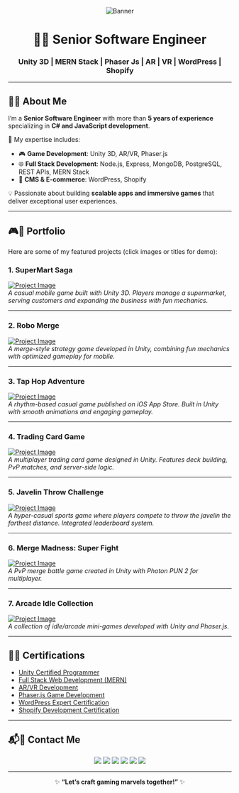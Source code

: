 <!-- BANNER IMAGE -->
<p align="center">
  <img src="YOUR_BANNER_IMAGE_URL" alt="Banner" />
</p>

<h1 align="center">👨‍💻 Senior Software Engineer</h1>
<h3 align="center">Unity 3D | MERN Stack | Phaser Js | AR | VR | WordPress | Shopify</h3>

---

## 🖤💙 About Me  

I’m a **Senior Software Engineer** with more than **5 years of experience** specializing in **C# and JavaScript development**.  

💙 My expertise includes:  
- 🎮 **Game Development**: Unity 3D, AR/VR, Phaser.js  
- 🌐 **Full Stack Development**: Node.js, Express, MongoDB, PostgreSQL, REST APIs, MERN Stack  
- 🛒 **CMS & E-commerce**: WordPress, Shopify  

💡 Passionate about building **scalable apps and immersive games** that deliver exceptional user experiences.  

---

## 🎮💙 Portfolio  

Here are some of my featured projects (click images or titles for demo):  

### 1. **SuperMart Saga**  
[![Project Image](IMAGE_LINK)](DRIVE_LINK)  
_A casual mobile game built with Unity 3D. Players manage a supermarket, serving customers and expanding the business with fun mechanics._  

---

### 2. **Robo Merge**  
[![Project Image](IMAGE_LINK)](DRIVE_LINK)  
_A merge-style strategy game developed in Unity, combining fun mechanics with optimized gameplay for mobile._  

---

### 3. **Tap Hop Adventure**  
[![Project Image](IMAGE_LINK)](DRIVE_LINK)  
_A rhythm-based casual game published on iOS App Store. Built in Unity with smooth animations and engaging gameplay._  

---

### 4. **Trading Card Game**  
[![Project Image](IMAGE_LINK)](DRIVE_LINK)  
_A multiplayer trading card game designed in Unity. Features deck building, PvP matches, and server-side logic._  

---

### 5. **Javelin Throw Challenge**  
[![Project Image](IMAGE_LINK)](DRIVE_LINK)  
_A hyper-casual sports game where players compete to throw the javelin the farthest distance. Integrated leaderboard system._  

---

### 6. **Merge Madness: Super Fight**  
[![Project Image](IMAGE_LINK)](DRIVE_LINK)  
_A PvP merge battle game created in Unity with Photon PUN 2 for multiplayer._  

---

### 7. **Arcade Idle Collection**  
[![Project Image](IMAGE_LINK)](DRIVE_LINK)  
_A collection of idle/arcade mini-games developed with Unity and Phaser.js._  

---

## 📜💙 Certifications  

- [Unity Certified Programmer](DRIVE_LINK)  
- [Full Stack Web Development (MERN)](DRIVE_LINK)  
- [AR/VR Development](DRIVE_LINK)  
- [Phaser.js Game Development](DRIVE_LINK)  
- [WordPress Expert Certification](DRIVE_LINK)  
- [Shopify Development Certification](DRIVE_LINK)  

---

## 📬💙 Contact Me  

<p align="center">
  <a href="YOUR_WEBSITE_LINK"><img src="https://img.shields.io/badge/🌐%20Website-000000?style=for-the-badge&logo=google-chrome&logoColor=blue"></a>
  <a href="YOUR_LINKEDIN_LINK"><img src="https://img.shields.io/badge/LinkedIn-000000?style=for-the-badge&logo=linkedin&logoColor=0A66C2"></a>
  <a href="tel:+92XXXXXXXXX"><img src="https://img.shields.io/badge/📱%20Phone-000000?style=for-the-badge&logo=phone&logoColor=blue"></a>
  <a href="https://wa.me/92XXXXXXXXX"><img src="https://img.shields.io/badge/WhatsApp-000000?style=for-the-badge&logo=whatsapp&logoColor=25D366"></a>
  <a href="mailto:YOUR_EMAIL"><img src="https://img.shields.io/badge/✉️%20Email-000000?style=for-the-badge&logo=gmail&logoColor=EA4335"></a>
  <a href="YOUR_CALENDLY_LINK"><img src="https://img.shields.io/badge/Calendly-000000?style=for-the-badge&logo=google-calendar&logoColor=4285F4"></a>
</p>

---

<p align="center">✨ <b>“Let’s craft gaming marvels together!”</b> ✨</p>
